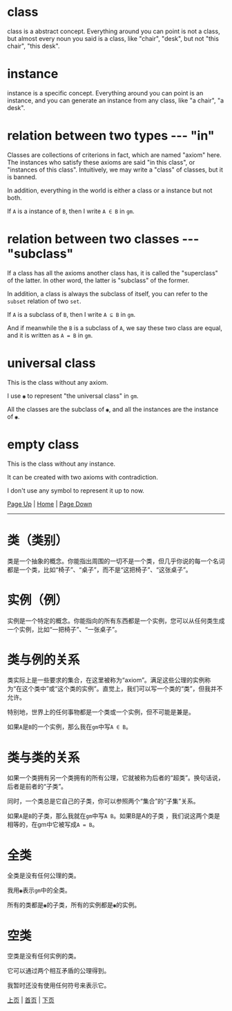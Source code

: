 # class

class is a abstract concept. Everything around you can point is not a class, but almost every noun you said is a class, like "chair", "desk", but not "this chair", "this desk".

# instance

instance is a specific concept. Everything around you can point is an instance<!-- a/an -->, and you can generate an instance from any class, like "a chair", "a desk".

# relation between two types --- "in"

Classes are collections of criterions in fact, which are named "axiom" here. The instances who satisfy these axioms are said "in this class", or "instances of this class". Intuitively, we may write a "class" of classes, but it is banned.

In addition, everything in the world is either a class or a instance but not both.

If `A` is a instance of `B`, then I write `A ∈ B` in `gm`.

# relation between two classes --- "subclass"

If a class has all the axioms another class has, it is called the "superclass" of the latter. In other word, the latter is "subclass" of the former.

In addition, a class is always the subclass of itself, you can refer to the `subset` relation of two `set`.

If `A` is a subclass of `B`, then I write `A ⊆ B` in `gm`.

And if meanwhile the `B` is a subclass of `A`, we say these two class are equal, and it is written as `A = B` in `gm`.

# universal class

This is the class without any axiom.

I use `◉` to represent "the universal class" in `gm`.

All the classes are the subclass of `◉`, and all the instances are the instance of `◉`.

# empty class

This is the class without any instance. 

It can be created with two axioms with contradiction.

I don't use any symbol to represent it up to now.

[Page Up](0) | [Home](Home#content-----目录) | [Page Down](2)

---

# 类（类别）
类是一个抽象的概念。你能指出周围的一切不是一个类，但几乎你说的每一个名词都是一个类，比如“椅子”、“桌子”，而不是“这把椅子”、“这张桌子”。

# 实例（例）
实例是一个特定的概念。你能指向的所有东西都是一个实例，您可以从任何类生成一个实例，比如“一把椅子”、“一张桌子”。

# 类与例的关系
类实际上是一些要求的集合，在这里被称为“axiom”。满足这些公理的实例称为“在这个类中”或“这个类的实例”。直觉上，我们可以写一个类的“类”，但我并不允许。

特别地，世界上的任何事物都是一个类或一个实例，但不可能是兼是。

如果`A`是`B`的一个实例，那么我在`gm`中写`A ∈ B`。

# 类与类的关系
如果一个类拥有另一个类拥有的所有公理，它就被称为后者的“超类”。换句话说，后者是前者的“子类”。

同时，一个类总是它自己的子类，你可以参照两个“集合”的“子集”关系。

如果`A`是`B`的子类，那么我就在`gm`中写`A B`。如果B是A的子类
，我们说这两个类是相等的，在gm中它被写成`A = B`。

# 全类

全类是没有任何公理的类。

我用`◉`表示`gm`中的全类。

所有的类都是`◉`的子类，所有的实例都是`◉`的实例。

# 空类

空类是没有任何实例的类。

它可以通过两个相互矛盾的公理得到。

我暂时还没有使用任何符号来表示它。

[上页](0) | [首页](Home#content-----目录) | [下页](2)